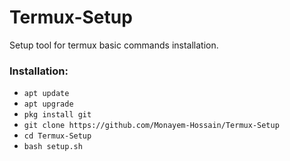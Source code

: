 # Termux-Setup
Setup tool for termux basic commands installation. 



### Installation:
+ ```apt update```
+ ```apt upgrade```
+ ```pkg install git```
+ ```git clone https://github.com/Monayem-Hossain/Termux-Setup```
+ ```cd Termux-Setup```
+ ```bash setup.sh```
